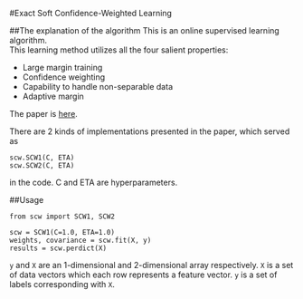 #Exact Soft Confidence-Weighted Learning

##The explanation of the algorithm
This is an online supervised learning algorithm.  
This learning method utilizes all the four salient properties:

* Large margin training
* Confidence weighting
* Capability to handle non-separable data
* Adaptive margin 

The paper is [here](http://icml.cc/2012/papers/86.pdf).

There are 2 kinds of implementations presented in the paper, which served as 

```
scw.SCW1(C, ETA)
scw.SCW2(C, ETA)
```

in the code. C and ETA are hyperparameters.

##Usage

```
from scw import SCW1, SCW2

scw = SCW1(C=1.0, ETA=1.0)
weights, covariance = scw.fit(X, y)
results = scw.perdict(X)
```

`y` and `X` are an 1-dimensional and 2-dimensional array respectively.
`X` is a set of data vectors which each row represents a feature vector. 
`y` is a set of labels corresponding with `X`.
